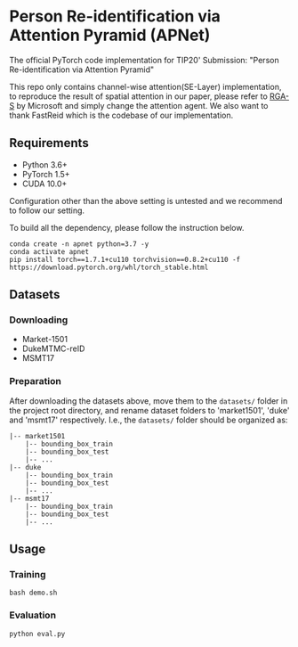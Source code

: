 # Person Re-identification via Attention Pyramid (APNet)
The official PyTorch code implementation for TIP20' Submission: "Person Re-identification via Attention Pyramid"

This repo only contains channel-wise attention(SE-Layer) implementation, to reproduce the result of spatial attention in our paper, please refer to [RGA-S](https://github.com/microsoft/Relation-Aware-Global-Attention-Networks) by Microsoft and simply change the attention agent. We also want to thank FastReid which is the codebase of our implementation.

## Requirements
- Python 3.6+
- PyTorch 1.5+
- CUDA 10.0+

Configuration other than the above setting is untested and we recommend to follow our setting.

To build all the dependency, please follow the instruction below.
```
conda create -n apnet python=3.7 -y
conda activate apnet
pip install torch==1.7.1+cu110 torchvision==0.8.2+cu110 -f https://download.pytorch.org/whl/torch_stable.html
```
## Datasets
### Downloading
- Market-1501
- DukeMTMC-reID 
- MSMT17
### Preparation
After downloading the datasets above, move them to the `datasets/` folder in the project root directory, and rename dataset folders to 'market1501', 'duke' and 'msmt17' respectively. I.e., the `datasets/` folder should be organized as:
```
|-- market1501
    |-- bounding_box_train
    |-- bounding_box_test
    |-- ...
|-- duke
    |-- bounding_box_train
    |-- bounding_box_test
    |-- ...
|-- msmt17
    |-- bounding_box_train
    |-- bounding_box_test
    |-- ...
```

## Usage
### Training
```
bash demo.sh
```
### Evaluation
```
python eval.py
```
